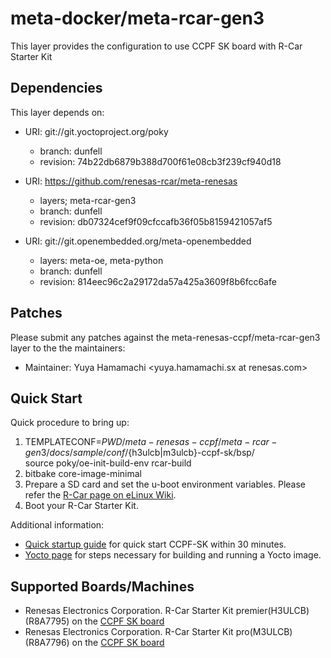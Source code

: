 # meta-docker/meta-rcar-gen3

This layer provides the configuration to use CCPF SK board with R-Car Starter Kit

## Dependencies

This layer depends on:

* URI: git://git.yoctoproject.org/poky
  * branch: dunfell
  * revision: 74b22db6879b388d700f61e08cb3f239cf940d18

* URI: https://github.com/renesas-rcar/meta-renesas
  * layers; meta-rcar-gen3
  * branch: dunfell
  * revision: db07324cef9f09cfccafb36f05b8159421057af5

* URI: git://git.openembedded.org/meta-openembedded
  * layers: meta-oe, meta-python
  * branch: dunfell
  * revision: 814eec96c2a29172da57a425a3609f8b6fcc6afe

## Patches

Please submit any patches against the meta-renesas-ccpf/meta-rcar-gen3 layer to the the maintainers:

* Maintainer: Yuya Hamamachi <yuya.hamamachi.sx at renesas.com>

## Quick Start

Quick procedure to bring up:
1. TEMPLATECONF=$PWD/meta-renesas-ccpf/meta-rcar-gen3/docs/sample/conf/${h3ulcb|m3ulcb}-ccpf-sk/bsp/ \
   source poky/oe-init-build-env rcar-build
2. bitbake core-image-minimal
3. Prepare a SD card and set the u-boot environment variables. Please refer the [R-Car page on eLinux Wiki](https://elinux.org/R-Car/Boards/Yocto-Gen3/v5.1.0#Running_Yocto_images).
4. Boot your R-Car Starter Kit.	

Additional information:
* [Quick startup guide](https://elinux.org/R-Car/Boards/CCPF-SK/GettingStarted/Linux) for quick start CCPF-SK within 30 minutes.
* [Yocto page](https://elinux.org/R-Car/Boards/CCPF-SK/Yocto-Gen3) for steps necessary for building and running a Yocto image.

## Supported Boards/Machines

- Renesas Electronics Corporation. R-Car Starter Kit premier(H3ULCB) (R8A7795) on the [CCPF SK board](https://elinux.org/R-Car/Boards/CCPF-SK)
- Renesas Electronics Corporation. R-Car Starter Kit pro(M3ULCB) (R8A7796) on the [CCPF SK board](https://elinux.org/R-Car/Boards/CCPF-SK)

